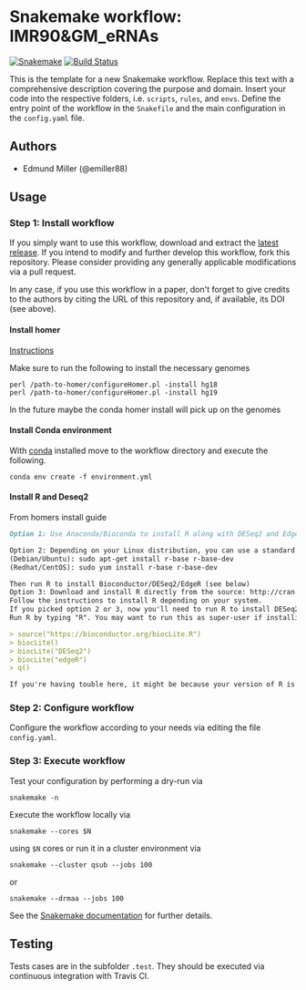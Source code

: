 # Snakemake workflow: IMR90&GM_eRNAs

[![Snakemake](https://img.shields.io/badge/snakemake-≥3.12.0-brightgreen.svg)](https://snakemake.bitbucket.io)
[![Build Status](https://travis-ci.com/Emiller88/eRNA-GRO-Seq.svg?token=4xxfcp3gAkNPaDFsDwgn&branch=develop)](https://travis-ci.com/Emiller88/eRNA-GRO-Seq)

This is the template for a new Snakemake workflow. Replace this text with a comprehensive description covering the purpose and domain.
Insert your code into the respective folders, i.e. `scripts`, `rules`, and `envs`. Define the entry point of the workflow in the `Snakefile` and the main configuration in the `config.yaml` file.

## Authors

-   Edmund Miller (@emiller88)

## Usage

### Step 1: Install workflow

If you simply want to use this workflow, download and extract the [latest release](https://github.com/snakemake-workflows/IMR90/releases).
If you intend to modify and further develop this workflow, fork this repository. Please consider providing any generally applicable modifications via a pull request.

In any case, if you use this workflow in a paper, don't forget to give credits to the authors by citing the URL of this repository and, if available, its DOI (see above).

#### Install homer

[Instructions](http://homer.ucsd.edu/homer/introduction/install.html)

Make sure to run the following to install the necessary genomes

```shell
perl /path-to-homer/configureHomer.pl -install hg18
perl /path-to-homer/configureHomer.pl -install hg19
```

In the future maybe the conda homer install will pick up on the genomes

#### Install Conda environment

With [conda](https://conda.io/en/latest/miniconda.html) installed move to the
workflow directory and execute the following.

```shell
conda env create -f environment.yml
```

#### Install R and Deseq2

From homers install guide

```md
Option 1: Use Anaconda/Bioconda to install R along with DESeq2 and EdgeR - see above. Recommended, particularly if you don't have super-user access.

Option 2: Depending on your Linux distribution, you can use a standard package manager to install samtools. Generally this option is not recommended because the version of R in the repositories is usually fairly old:
(Debian/Ubuntu): sudo apt-get install r-base r-base-dev
(Redhat/CentOS): sudo yum install r-base r-base-dev

Then run R to install Bioconductor/DESeq2/EdgeR (see below)
Option 3: Download and install R directly from the source: http://cran.cnr.berkeley.edu/
Follow the instructions to install R depending on your system.
If you picked option 2 or 3, now you'll need to run R to install DESeq2 and EdgeR:
Run R by typing "R". You may want to run this as super-user if installing for multiple users (i.e. "sudo R"). At the R prompt (should see a ">"), type the following commands:

> source("https://bioconductor.org/biocLite.R")
> biocLite()
> biocLite("DESeq2")
> biocLite("edgeR")
> q()

If you're having touble here, it might be because your version of R is too old. Consider using option 3 and get the latest stable version.
```

### Step 2: Configure workflow

Configure the workflow according to your needs via editing the file `config.yaml`.

### Step 3: Execute workflow

Test your configuration by performing a dry-run via

    snakemake -n

Execute the workflow locally via

    snakemake --cores $N

using `$N` cores or run it in a cluster environment via

    snakemake --cluster qsub --jobs 100

or

    snakemake --drmaa --jobs 100

See the [Snakemake documentation](https://snakemake.readthedocs.io) for further details.

## Testing

Tests cases are in the subfolder `.test`. They should be executed via continuous integration with Travis CI.
